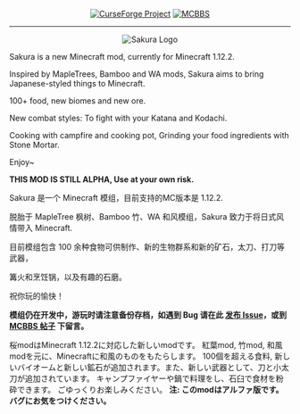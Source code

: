 <p align="center">
<a href="https://www.curseforge.com/minecraft/mc-mods/sakura"><img src="https://i.imgur.com/o4yFXsE.png" alt="CurseForge Project"/></a>
<a href="https://www.mcbbs.net/thread-895337-1-1.html"><img src="https://i.imgur.com/s86CBrt.png" alt="MCBBS"/> </a>
<hr>
<div align=center><img src="https://i.imgur.com/XcZDLAP.png" alt="Sakura Logo"/></div>
</p>

Sakura is a new Minecraft mod, currently for Minecraft 1.12.2.


Inspired by MapleTrees, Bamboo and WA mods, Sakura aims to bring Japanese-styled things to Minecraft.

100+ food, new biomes and new ore.

New combat styles: To fight with your Katana and Kodachi.

Cooking with campfire and cooking pot, Grinding your food ingredients with Stone Mortar.

Enjoy~

**THIS MOD IS STILL ALPHA, Use at your own risk.**

Sakura 是一个 Minecraft 模组，目前支持的MC版本是 1.12.2.

脱胎于 MapleTree 枫树、Bamboo 竹、WA 和风模组，Sakura 致力于将日式风情带入 Minecraft.

目前模组包含 100 余种食物可供制作、新的生物群系和新的矿石，太刀、打刀等武器，

篝火和烹饪锅，以及有趣的石磨。

祝你玩的愉快！

**模组仍在开发中，游玩时请注意备份存档，如遇到 Bug 请在此 [发布 Issue](https://github.com/0999312/Sakura_mod/issues)，或到 [MCBBS 帖子](https://www.mcbbs.net/thread-895337-1-1.html) 下留言。**


桜modはMinecraft 1.12.2に対応した新しいmodです。
紅葉mod, 竹mod, 和風modを元に、Minecraftに和風のものをもたらします。
100個を超える食料, 新しいバイオームと新しい鉱石が追加されます。また、新しい武器として、刀と小太刀が追加されています。
キャンプファイヤーや鍋で料理をし、石臼で食材を粉砕できます。
ごゆっくりお楽しみください。
**注: このmodはアルファ版です。バグにお気をつけください。**
